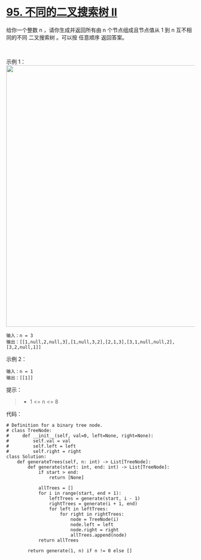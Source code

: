 # [95. 不同的二叉搜索树 II](https://leetcode-cn.com/problems/unique-binary-search-trees-ii/)

给你一个整数 n ，请你生成并返回所有由 n 个节点组成且节点值从 1 到 n 互不相同的不同 二叉搜索树 。可以按 任意顺序 返回答案。

 

示例 1：
<img src="https://assets.leetcode.com/uploads/2021/01/18/uniquebstn3.jpg" width="700" />
```
输入：n = 3
输出：[[1,null,2,null,3],[1,null,3,2],[2,1,3],[3,1,null,null,2],[3,2,null,1]]
```
示例 2：
```
输入：n = 1
输出：[[1]]
```

提示：

>- 1 <= n <= 8

代码：
```python3
# Definition for a binary tree node.
# class TreeNode:
#     def __init__(self, val=0, left=None, right=None):
#         self.val = val
#         self.left = left
#         self.right = right
class Solution:
    def generateTrees(self, n: int) -> List[TreeNode]:
        def generate(start: int, end: int) -> List[TreeNode]:
            if start > end:
                return [None]
            
            allTrees = []
            for i in range(start, end + 1):
                leftTrees = generate(start, i - 1)
                rightTrees = generate(i + 1, end)
                for left in leftTrees:
                    for right in rightTrees:
                        node = TreeNode(i)
                        node.left = left
                        node.right = right
                        allTrees.append(node)
            return allTrees
            
        return generate(1, n) if n != 0 else []
```